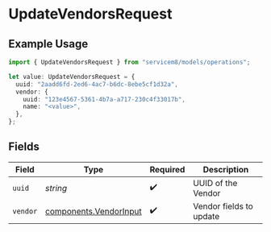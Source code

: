 # UpdateVendorsRequest

## Example Usage

```typescript
import { UpdateVendorsRequest } from "servicem8/models/operations";

let value: UpdateVendorsRequest = {
  uuid: "2aadd6fd-2ed6-4ac7-b6dc-8ebe5cf1d32a",
  vendor: {
    uuid: "123e4567-5361-4b7a-a717-230c4f33017b",
    name: "<value>",
  },
};
```

## Fields

| Field                                                            | Type                                                             | Required                                                         | Description                                                      |
| ---------------------------------------------------------------- | ---------------------------------------------------------------- | ---------------------------------------------------------------- | ---------------------------------------------------------------- |
| `uuid`                                                           | *string*                                                         | :heavy_check_mark:                                               | UUID of the Vendor                                               |
| `vendor`                                                         | [components.VendorInput](../../models/components/vendorinput.md) | :heavy_check_mark:                                               | Vendor fields to update                                          |